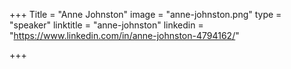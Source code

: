+++
Title = "Anne Johnston"
image = "anne-johnston.png"
type = "speaker"
linktitle = "anne-johnston"
linkedin = "https://www.linkedin.com/in/anne-johnston-4794162/"

+++

